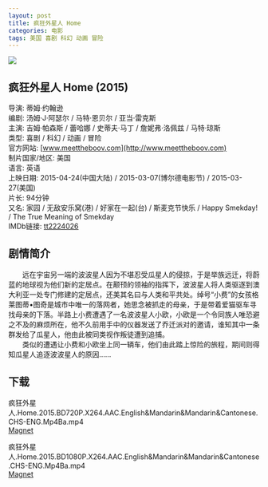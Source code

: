 ```yaml
---
layout: post
title: 疯狂外星人 Home
categories: 电影
tags: 美国 喜剧 科幻 动画 冒险
---
```


[![](http://i12.tietuku.cn/b7e30993a7f4b12at.jpg)](http://i12.tietuku.cn/b7e30993a7f4b12a.jpg)

## 疯狂外星人 Home (2015)
导演: 蒂姆·约翰逊  
编剧: 汤姆·J·阿瑟尔 / 马特·恩贝尔 / 亚当·雷克斯  
主演: 吉姆·帕森斯 / 蕾哈娜 / 史蒂夫·马丁 / 詹妮弗·洛佩兹 / 马特·琼斯  
类型: 喜剧 / 科幻 / 动画 / 冒险  
官方网站: [www.meettheboov.com](http://www.meettheboov.com)  
制片国家/地区: 美国  
语言: 英语  
上映日期: 2015-04-24(中国大陆) / 2015-03-07(博尔德电影节) / 2015-03-27(美国)  
片长: 94分钟  
又名: 家园 / 无敌安乐窝(港) / 好家在一起(台) / 斯麦克节快乐 / Happy Smekday! / The True Meaning of Smekday  
IMDb链接: [tt2224026](http://www.imdb.com/title/tt2224026)

## 剧情简介
　　远在宇宙另一端的波波星人因为不堪忍受瓜星人的侵掠，于是举族远迁，将蔚蓝的地球视为他们新的定居点。在颟顸的领袖的指挥下，波波星人将人类驱逐到澳大利亚一处专门修建的定居点，还美其名曰与人类和平共处。绰号“小费”的女孩格莱图蒂•图奇是城市中唯一的落网者，她思念被抓走的母亲，于是带着爱猫驱车寻找母亲的下落。半路上小费遭遇了一名波波星人小欧，小欧是一个令同族人唯恐避之不及的麻烦所在，他不久前用手中的仪器发送了乔迁派对的邀请，谁知其中一条群发给了瓜星人，他由此被同类视作叛徒遭到追捕。  
　　类似的遭遇让小费和小欧坐上同一辆车，他们由此踏上惊险的旅程，期间则得知瓜星人追逐波波星人的原因……

## 下载
疯狂外星人.Home.2015.BD720P.X264.AAC.English&Mandarin&Mandarin&Cantonese.CHS-ENG.Mp4Ba.mp4  
[Magnet](magnet:?xt=urn:btih:88359d85517b12e6df5d990282d31ec9559c1d85&tr=http://bt.mp4ba.com:2710/announce)

疯狂外星人.Home.2015.BD1080P.X264.AAC.English&Mandarin&Mandarin&Cantonese.CHS-ENG.Mp4Ba.mp4  
[Magnet](magnet:?xt=urn:btih:34b884f5eb8a01d9f047ccff17b4c953ab91ecf0&tr=http://bt.mp4ba.com:2710/announce)